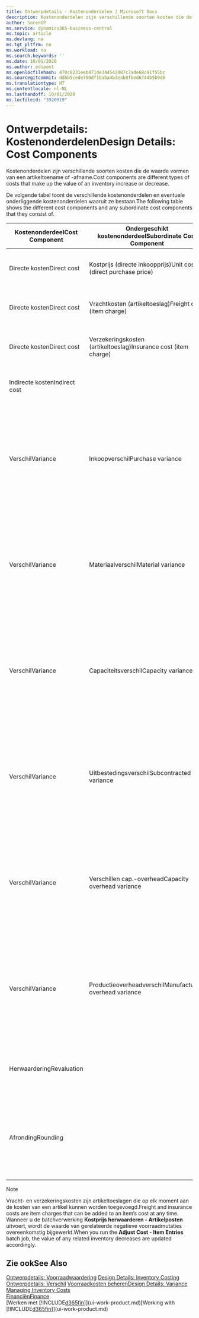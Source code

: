 ```yaml
---
title: Ontwerpdetails - Kostenonderdelen | Microsoft Docs
description: Kostenonderdelen zijn verschillende soorten kosten die de waarde vormen van een artikeltoename of -afname.
author: SorenGP
ms.service: dynamics365-business-central
ms.topic: article
ms.devlang: na
ms.tgt_pltfrm: na
ms.workload: na
ms.search.keywords: ''
ms.date: 10/01/2020
ms.author: edupont
ms.openlocfilehash: 470c8231eeb471de344542087c7ade68c91f55bc
ms.sourcegitcommit: ddbb5cede750df1baba4b3eab8fbed6744b5b9d6
ms.translationtype: HT
ms.contentlocale: nl-NL
ms.lasthandoff: 10/01/2020
ms.locfileid: "3920919"
---
```

# <a name="design-details-cost-components"></a><span data-ttu-id="213b7-103">Ontwerpdetails: Kostenonderdelen</span><span class="sxs-lookup"><span data-stu-id="213b7-103">Design Details: Cost Components</span></span>
<span data-ttu-id="213b7-104">Kostenonderdelen zijn verschillende soorten kosten die de waarde vormen van een artikeltoename of -afname.</span><span class="sxs-lookup"><span data-stu-id="213b7-104">Cost components are different types of costs that make up the value of an inventory increase or decrease.</span></span>  

 <span data-ttu-id="213b7-105">De volgende tabel toont de verschillende kostenonderdelen en eventuele onderliggende kostenonderdelen waaruit ze bestaan.</span><span class="sxs-lookup"><span data-stu-id="213b7-105">The following table shows the different cost components and any subordinate cost components that they consist of.</span></span>  

|<span data-ttu-id="213b7-106">Kostenonderdeel</span><span class="sxs-lookup"><span data-stu-id="213b7-106">Cost Component</span></span>|<span data-ttu-id="213b7-107">Ondergeschikt kostenonderdeel</span><span class="sxs-lookup"><span data-stu-id="213b7-107">Subordinate Cost Component</span></span>|<span data-ttu-id="213b7-108">Description</span><span class="sxs-lookup"><span data-stu-id="213b7-108">Description</span></span>|  
|--------------------|--------------------------------|---------------------------------------|  
|<span data-ttu-id="213b7-109">Directe kosten</span><span class="sxs-lookup"><span data-stu-id="213b7-109">Direct cost</span></span>|<span data-ttu-id="213b7-110">Kostprijs (directe inkoopprijs)</span><span class="sxs-lookup"><span data-stu-id="213b7-110">Unit cost (direct purchase price)</span></span>|<span data-ttu-id="213b7-111">Kosten die kunnen worden herleid tot een kostenobject.</span><span class="sxs-lookup"><span data-stu-id="213b7-111">Cost that can be traced to a cost object.</span></span>|  
|<span data-ttu-id="213b7-112">Directe kosten</span><span class="sxs-lookup"><span data-stu-id="213b7-112">Direct cost</span></span>|<span data-ttu-id="213b7-113">Vrachtkosten (artikeltoeslag)</span><span class="sxs-lookup"><span data-stu-id="213b7-113">Freight cost (item charge)</span></span>|<span data-ttu-id="213b7-114">Kosten die kunnen worden herleid tot een kostenobject.</span><span class="sxs-lookup"><span data-stu-id="213b7-114">Cost that can be traced to a cost object.</span></span>|  
|<span data-ttu-id="213b7-115">Directe kosten</span><span class="sxs-lookup"><span data-stu-id="213b7-115">Direct cost</span></span>|<span data-ttu-id="213b7-116">Verzekeringskosten (artikeltoeslag)</span><span class="sxs-lookup"><span data-stu-id="213b7-116">Insurance cost (item charge)</span></span>|<span data-ttu-id="213b7-117">Kosten die kunnen worden herleid tot een kostenobject.</span><span class="sxs-lookup"><span data-stu-id="213b7-117">Cost that can be traced to a cost object.</span></span>|  
|<span data-ttu-id="213b7-118">Indirecte kosten</span><span class="sxs-lookup"><span data-stu-id="213b7-118">Indirect cost</span></span>||<span data-ttu-id="213b7-119">Kosten die niet kunnen worden herleid tot een kostenobject.</span><span class="sxs-lookup"><span data-stu-id="213b7-119">Cost that cannot be traced to a cost object.</span></span>|  
|<span data-ttu-id="213b7-120">Verschil</span><span class="sxs-lookup"><span data-stu-id="213b7-120">Variance</span></span>|<span data-ttu-id="213b7-121">Inkoopverschil</span><span class="sxs-lookup"><span data-stu-id="213b7-121">Purchase variance</span></span>|<span data-ttu-id="213b7-122">Het verschil tussen werkelijke kosten en de vaste verrekenprijs. Wordt uitsluitend geboekt voor artikelen met de waarderingsmethode **Standaard**.</span><span class="sxs-lookup"><span data-stu-id="213b7-122">The difference between actual and standard costs, which is only posted for items using the **Standard** costing method.</span></span>|  
|<span data-ttu-id="213b7-123">Verschil</span><span class="sxs-lookup"><span data-stu-id="213b7-123">Variance</span></span>|<span data-ttu-id="213b7-124">Materiaalverschil</span><span class="sxs-lookup"><span data-stu-id="213b7-124">Material variance</span></span>|<span data-ttu-id="213b7-125">Het verschil tussen werkelijke kosten en de vaste verrekenprijs. Wordt uitsluitend geboekt voor artikelen met de waarderingsmethode **Standaard**.</span><span class="sxs-lookup"><span data-stu-id="213b7-125">The difference between actual and standard costs, which is only posted for items using the **Standard** costing method.</span></span>|  
|<span data-ttu-id="213b7-126">Verschil</span><span class="sxs-lookup"><span data-stu-id="213b7-126">Variance</span></span>|<span data-ttu-id="213b7-127">Capaciteitsverschil</span><span class="sxs-lookup"><span data-stu-id="213b7-127">Capacity variance</span></span>|<span data-ttu-id="213b7-128">Het verschil tussen werkelijke kosten en de vaste verrekenprijs. Wordt uitsluitend geboekt voor artikelen met de waarderingsmethode **Standaard**.</span><span class="sxs-lookup"><span data-stu-id="213b7-128">The difference between actual and standard costs, which is only posted for items using the **Standard** costing method.</span></span>|  
|<span data-ttu-id="213b7-129">Verschil</span><span class="sxs-lookup"><span data-stu-id="213b7-129">Variance</span></span>|<span data-ttu-id="213b7-130">Uitbestedingsverschil</span><span class="sxs-lookup"><span data-stu-id="213b7-130">Subcontracted variance</span></span>|<span data-ttu-id="213b7-131">Het verschil tussen werkelijke kosten en de vaste verrekenprijs. Wordt uitsluitend geboekt voor artikelen met de waarderingsmethode **Standaard**.</span><span class="sxs-lookup"><span data-stu-id="213b7-131">The difference between actual and standard costs, which is only posted for items using the **Standard** costing method.</span></span>|  
|<span data-ttu-id="213b7-132">Verschil</span><span class="sxs-lookup"><span data-stu-id="213b7-132">Variance</span></span>|<span data-ttu-id="213b7-133">Verschillen cap.-overhead</span><span class="sxs-lookup"><span data-stu-id="213b7-133">Capacity overhead variance</span></span>|<span data-ttu-id="213b7-134">Het verschil tussen werkelijke kosten en de vaste verrekenprijs. Wordt uitsluitend geboekt voor artikelen met de waarderingsmethode **Standaard**.</span><span class="sxs-lookup"><span data-stu-id="213b7-134">The difference between actual and standard costs, which is only posted for items using the **Standard** costing method.</span></span>|  
|<span data-ttu-id="213b7-135">Verschil</span><span class="sxs-lookup"><span data-stu-id="213b7-135">Variance</span></span>|<span data-ttu-id="213b7-136">Productieoverheadverschil</span><span class="sxs-lookup"><span data-stu-id="213b7-136">Manufacturing overhead variance</span></span>|<span data-ttu-id="213b7-137">Het verschil tussen werkelijke kosten en de vaste verrekenprijs. Wordt uitsluitend geboekt voor artikelen met de waarderingsmethode **Standaard**.</span><span class="sxs-lookup"><span data-stu-id="213b7-137">The difference between actual and standard costs, which is only posted for items using the **Standard** costing method.</span></span>|  
|<span data-ttu-id="213b7-138">Herwaardering</span><span class="sxs-lookup"><span data-stu-id="213b7-138">Revaluation</span></span>||<span data-ttu-id="213b7-139">Waardevermindering of -vermeerdering van de huidige voorraadwaarde.</span><span class="sxs-lookup"><span data-stu-id="213b7-139">A depreciation or appreciation of the current inventory value.</span></span>|  
|<span data-ttu-id="213b7-140">Afronding</span><span class="sxs-lookup"><span data-stu-id="213b7-140">Rounding</span></span>||<span data-ttu-id="213b7-141">Restwaarden die ontstaan door de manier waarop de waardering van negatieve voorraadmutaties wordt berekend.</span><span class="sxs-lookup"><span data-stu-id="213b7-141">Residuals caused by the way in which valuation of inventory decreases are calculated.</span></span>|  

> [!NOTE]  
>  <span data-ttu-id="213b7-142">Vracht- en verzekeringskosten zijn artikeltoeslagen die op elk moment aan de kosten van een artikel kunnen worden toegevoegd.</span><span class="sxs-lookup"><span data-stu-id="213b7-142">Freight and insurance costs are item charges that can be added to an item’s cost at any time.</span></span> <span data-ttu-id="213b7-143">Wanneer u de batchverwerking **Kostprijs herwaarderen - Artikelposten** uitvoert, wordt de waarde van gerelateerde negatieve voorraadmutaties overeenkomstig bijgewerkt.</span><span class="sxs-lookup"><span data-stu-id="213b7-143">When you run the **Adjust Cost - Item Entries** batch job, the value of any related inventory decreases are updated accordingly.</span></span>  

## <a name="see-also"></a><span data-ttu-id="213b7-144">Zie ook</span><span class="sxs-lookup"><span data-stu-id="213b7-144">See Also</span></span>  
 <span data-ttu-id="213b7-145">[Ontwerpdetails: Voorraadwaardering](design-details-inventory-costing.md) </span><span class="sxs-lookup"><span data-stu-id="213b7-145">[Design Details: Inventory Costing](design-details-inventory-costing.md) </span></span>  
 <span data-ttu-id="213b7-146">[Ontwerpdetails: Verschil](design-details-variance.md) [Voorraadkosten beheren](finance-manage-inventory-costs.md)</span><span class="sxs-lookup"><span data-stu-id="213b7-146">[Design Details: Variance](design-details-variance.md) [Managing Inventory Costs](finance-manage-inventory-costs.md)</span></span>  
 [<span data-ttu-id="213b7-147">Financiën</span><span class="sxs-lookup"><span data-stu-id="213b7-147">Finance</span></span>](finance.md)  
 <span data-ttu-id="213b7-148">[Werken met [!INCLUDE[d365fin](includes/d365fin_md.md)]](ui-work-product.md)</span><span class="sxs-lookup"><span data-stu-id="213b7-148">[Working with [!INCLUDE[d365fin](includes/d365fin_md.md)]](ui-work-product.md)</span></span>  
